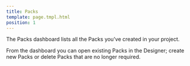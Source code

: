 ```yaml
---
title: Packs
template: page.tmpl.html
position: 1
---
```


The Packs dashboard lists all the Packs you've created in your project.

From the dashboard you can open existing Packs in the Designer; create new Packs or delete Packs that are no longer required.

